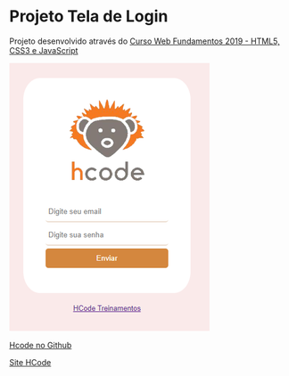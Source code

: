 <h1>Projeto Tela de Login</h1>


Projeto desenvolvido através do <a href="https://www.udemy.com/share/100TQWAEQbdVlaQXg=">Curso Web Fundamentos 2019 - HTML5, CSS3 e JavaScript

![Tela de login](https://github.com/thiagogcv/tela-login/blob/master/docs/image01.PNG)

[Hcode no Github](https://github.com/hcodebr)

[Site HCode](https://hcode.com.br)




